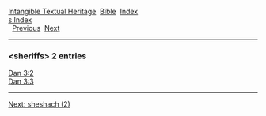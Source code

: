 [Intangible Textual Heritage](../../index)  [Bible](../index) 
[Index](index)   
[s Index](_s_)  
  [Previous](c10240)  [Next](c10242) 

------------------------------------------------------------------------

### &lt;sheriffs&gt; 2 entries

[Dan 3:2](../kjv/dan003.htm#002)  
[Dan 3:3](../kjv/dan003.htm#003)  

------------------------------------------------------------------------

[Next: sheshach (2)](c10242)
